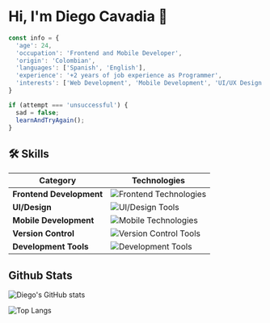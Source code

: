 # Hi, I'm Diego Cavadia 👋

```javascript
const info = {
  'age': 24,
  'occupation': 'Frontend and Mobile Developer',
  'origin': 'Colombian',
  'languages': ['Spanish', 'English'],
  'experience': '+2 years of job experience as Programmer',
  'interests': ['Web Development', 'Mobile Development', 'UI/UX Design', 'Learning new technologies']
}

if (attempt === 'unsuccessful') {
  sad = false;
  learnAndTryAgain();
}
```

## 🛠️ Skills

| **Category**              | **Technologies**                                                                                     |
|---------------------------|------------------------------------------------------------------------------------------------------|
| **Frontend Development**   | <img src="https://skillicons.dev/icons?i=html,css,js,ts,react,nextjs,astro,tailwind&perline=8" alt="Frontend Technologies" /> |
| **UI/Design**             | <img src="https://skillicons.dev/icons?i=figma,canvas&perline=8" alt="UI/Design Tools" />            |
| **Mobile Development**     | <img src="https://skillicons.dev/icons?i=dart,flutter&perline=8" alt="Mobile Technologies" />       |
| **Version Control**        | <img src="https://skillicons.dev/icons?i=git,github&perline=8" alt="Version Control Tools" />       |
| **Development Tools**      | <img src="https://skillicons.dev/icons?i=vscode&perline=8" alt="Development Tools" />               |

## Github Stats

![Diego's GitHub stats](https://github-readme-stats.vercel.app/api?username=dcavadiam&show_icons=true&theme=dracula)

![Top Langs](https://github-readme-stats.vercel.app/api/top-langs/?username=dcavadiam&layout=compact&theme=dracula)
